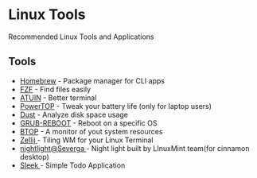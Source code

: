 
<!---(https://readme.so/editor) --->
# Linux Tools

Recommended Linux Tools and Applications


## Tools

 - [Homebrew](https://brew.sh/) - Package manager for CLI apps
 - [FZF](https://github.com/junegunn/fzf) - Find files easily
 - [ATUIN](https://github.com/atuinsh/atuin) - Better terminal 
 - [PowerTOP](https://github.com/fenrus75/powertop) - Tweak your battery life (only for laptop users)
 - [Dust](https://github.com/bootandy/dust) - Analyze disk space usage
 - [GRUB-REBOOT](https://github.com/mendhak/grub-reboot-picker) - Reboot on a specific OS
 - [BTOP](https://github.com/aristocratos/btop) - A monitor of yout system resources  
 - [Zellij ](https://github.com/zellij-org/zellij) - Tiling WM for your Linux Terminal
 - [nightlight@Severga ](https://cinnamon-spices.linuxmint.com/applets/view/390) - Night light built by LInuxMint team(for cinnamon desktop)
 - [Sleek ](https://github.com/ransome1/sleek) - Simple Todo Application
